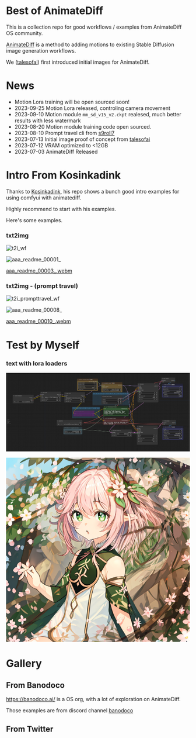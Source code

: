 # Best of AnimateDiff

This is a collection repo for good workflows / examples from AnimateDiff OS community.

[AnimateDiff](https://github.com/guoyww/AnimateDiff) is a method to adding motions to existing Stable Diffusion image generation workflows.

We ([talesofai](https://github.com/talesofai/AnimateDiff)) first introduced initial images for AnimateDiff. 


# News
- Motion Lora training will be open sourced soon!
- 2023-09-25 Motion Lora released, controling camera movement
- 2023-09-10 Motion module `mm_sd_v15_v2.ckpt` realesed, much better results with less watermark
- 2023-08-20 Motion module training code open sourced.
- 2023-08-10 Prompt travel cli from [s9roll7](https://github.com/s9roll7/animatediff-cli-prompt-travel)
- 2023-07-13 Initial image proof of concept from [talesofai](https://github.com/talesofai/AnimateDiff)
- 2023-07-12 VRAM optimized to <12GB 
- 2023-07-03 AnimateDiff Released



# Intro From Kosinkadink

Thanks to [Kosinkadink](https://github.com/Kosinkadink/ComfyUI-AnimateDiff-Evolved#samples-download-or-drag-images-of-the-workflows-into-comfyui-to-instantly-load-the-corresponding-workflows), his repo shows a bunch good intro examples for using comfyui with animatediff. 

Highly recommend to start with his examples.

Here's some examples.

### txt2img

![t2i_wf](https://github.com/Kosinkadink/ComfyUI-AnimateDiff-Evolved/assets/7365912/b1374343-7b86-453f-b6f5-9717fd8b09aa)

![aaa_readme_00001_](https://github.com/Kosinkadink/ComfyUI-AnimateDiff-Evolved/assets/7365912/adf2d591-85c4-4d84-9a6f-f7296b5b7f76)

[aaa_readme_00003_.webm](https://github.com/Kosinkadink/ComfyUI-AnimateDiff-Evolved/assets/7365912/974c77ea-47a2-422f-bea5-b080549fb17c)



### txt2img - (prompt travel)

![t2i_prompttravel_wf](https://github.com/Kosinkadink/ComfyUI-AnimateDiff-Evolved/assets/7365912/54424a3b-fb05-4119-811a-727ebcf4969a)

![aaa_readme_00008_](https://github.com/Kosinkadink/ComfyUI-AnimateDiff-Evolved/assets/7365912/8911cd93-be2a-4e20-a90b-b356fb2dbc59)

[aaa_readme_00010_.webm](https://github.com/Kosinkadink/ComfyUI-AnimateDiff-Evolved/assets/7365912/294c41fb-bd1f-4641-befe-b4fc0dc480c3)



# Test by Myself

### text with lora loaders


![t2i_2loras_wf](https://github.com/huxiuhan/best-of-animatediff/blob/f4017b000cf98b6994c285147754100ed2fbad44/assets/nahida-flow.png)

![nahida-img](https://github.com/huxiuhan/best-of-animatediff/blob/e981e8217f099f52e4a943093d97d8986f9cf02e/assets/nahida-img.png)


# Gallery

## From Banodoco

https://banodoco.ai/ is a OS org, with a lot of exploration on AnimateDiff.

Those examples are from discord channel [banodoco](https://discord.com/channels/1076117621407223829)


## From Twitter 
